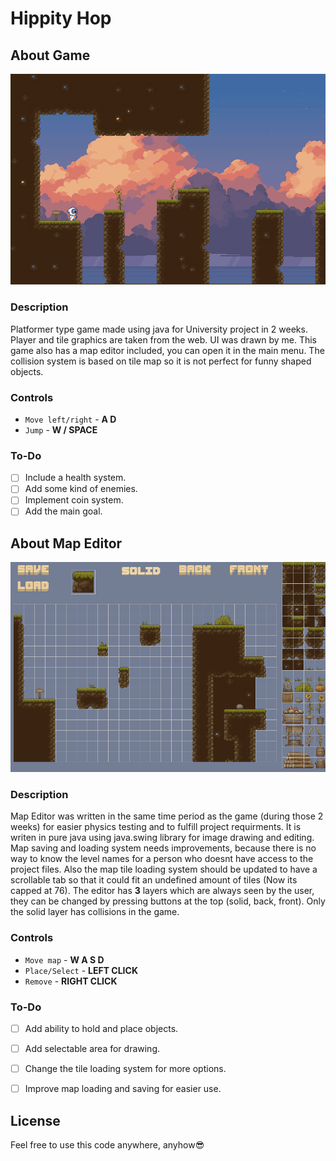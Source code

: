 # Hippity Hop

## About Game
![](src/main/resources/game.png)

### Description
Platformer type game made using java for University project in 2 weeks. Player and tile graphics are taken from the web. UI was drawn by me.
This game also has a map editor included, you can open it in the main menu.
The collision system is based on tile map so it is not perfect for funny shaped objects.

### Controls
* `Move left/right` - __A D__
* `Jump` - __W / SPACE__

### To-Do
- [ ] Include a health system.
- [ ] Add some kind of enemies.
- [ ] Implement coin system.
- [ ] Add the main goal.

## About Map Editor
![](src/main/resources/editor.png)

### Description
Map Editor was written in the same time period as the game (during those 2 weeks) for easier physics testing and to fulfill project requirments. It is writen in pure java using java.swing library for image drawing and editing.
Map saving and loading system needs improvements, because there is no way to know the level names for a person who doesnt have access to the project files.
Also the map tile loading system should be updated to have a scrollable tab so that it could fit an undefined amount of tiles (Now its capped at 76).
The editor has __3__ layers which are always seen by the user, they can be changed by pressing buttons at the top (solid, back, front). Only the solid layer has collisions in the game. 
### Controls
* `Move map` - __W A S D__
* `Place/Select` - __LEFT CLICK__
* `Remove` - __RIGHT CLICK__

### To-Do
- [ ] Add ability to hold and place objects.
- [ ] Add selectable area for drawing.
- [ ] Change the tile loading system for more options.
- [ ] Improve map loading and saving for easier use.


## License
Feel free to use this code anywhere, anyhow😎


